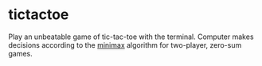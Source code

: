 # tictactoe

Play an unbeatable game of tic-tac-toe with the terminal. Computer makes decisions according to the [minimax](https://wikipedia.org/wiki/Minimax) algorithm for two-player, zero-sum games.
